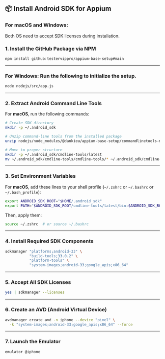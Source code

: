 

## 📦 Install Android SDK for Appium

### For **macOS** and **Windows**:

Both OS need to accept SDK licenses during installation.

### 1. Install the GitHub Package via NPM

```bash
npm install github:testervippro/appium-base-setup#main
```

---

### For **Windows**: Run the following to initialize the setup.

```bash
node nodejs/src/app.js
```

---

### 2. Extract Android Command Line Tools

For **macOS**, run the following commands:

```bash
# Create SDK directory
mkdir -p ~/.android_sdk

# Unzip command-line tools from the installed package
unzip nodejs/node_modules/@dankieu/appium-base-setup/commandlinetools-mac-13114758_latest.zip -d ~/.android_sdk/cmdline-tools

# Move to proper structure
mkdir -p ~/.android_sdk/cmdline-tools/latest
mv ~/.android_sdk/cmdline-tools/cmdline-tools/* ~/.android_sdk/cmdline-tools/latest/
```

---

### 3. Set Environment Variables

For **macOS**, add these lines to your shell profile (`~/.zshrc` or `~/.bashrc` or `~/.bash_profile`):

```bash
export ANDROID_SDK_ROOT="$HOME/.android_sdk"
export PATH="$ANDROID_SDK_ROOT/cmdline-tools/latest/bin:$ANDROID_SDK_ROOT/emulator:$PATH"
```

Then, apply them:

```bash
source ~/.zshrc  # or source ~/.bashrc
```

---

### 4. Install Required SDK Components

```bash
sdkmanager "platforms;android-33" \
           "build-tools;33.0.2" \
           "platform-tools" \
           "system-images;android-33;google_apis;x86_64"
```

---

### 5. Accept All SDK Licenses

```bash
yes | sdkmanager --licenses
```

---

### 6. Create an AVD (Android Virtual Device)

```bash
avdmanager create avd -n iphone --device "pixel" \
  -k "system-images;android-33;google_apis;x86_64" --force
```

---

### 7. Launch the Emulator

```bash
emulator @iphone
```


